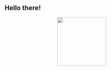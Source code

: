 ## Hello there!

<div align="center">
  <a href="https://github.com/poppywar">
    <img height="160em" src="https://github-readme-stats.vercel.app/api/top-langs/?username=poppywar&show_icons=true&theme=dracula&include_all_commits=true&count_private=true"/>
